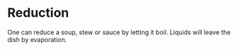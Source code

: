 # Reduction

One can reduce a soup, stew or sauce by letting it boil. Liquids will leave the
dish by evaporation.
